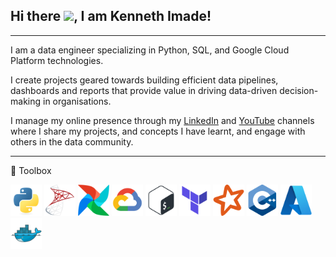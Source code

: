 ## Hi there <img src="https://raw.githubusercontent.com/MartinHeinz/MartinHeinz/master/wave.gif" width="30px">, I am Kenneth Imade!

---

I am a data engineer specializing in Python, SQL, and Google Cloud Platform technologies. 

I create projects geared towards building efficient data pipelines, dashboards and reports that provide value in driving data-driven decision-making
in organisations.

I manage my online presence through my [LinkedIn](https://www.linkedin.com/in/kenneth-imade/) and [YouTube](https://www.youtube.com/channel/UCNz2hZPI7KR_zjsFf-3Z6NA) channels where I share my projects, and concepts I have learnt, and engage with others in the data community.

---
🧰 Toolbox 

<img src="https://github.com/devicons/devicon/blob/master/icons/python/python-original.svg" alt="Python" width="50" height="50" />
<img src="https://github.com/devicons/devicon/blob/master/icons/microsoftsqlserver/microsoftsqlserver-original.svg" alt="SQL Server" width="50" height="50" />
<img src="https://github.com/devicons/devicon/blob/master/icons/apacheairflow/apacheairflow-original.svg" alt="Apache Airflow" width="50" height="50" />
<img src="https://github.com/devicons/devicon/blob/master/icons/googlecloud/googlecloud-original.svg" alt="Google Cloud" width="50" height="50" />
<img src="https://github.com/devicons/devicon/blob/master/icons/bash/bash-original.svg" alt="Bash" width="50" height="50" />
<img src="https://github.com/devicons/devicon/blob/master/icons/terraform/terraform-original.svg" alt="Terraform" width="50" height="50" />
<img src="https://github.com/devicons/devicon/blob/master/icons/apachespark/apachespark-original.svg" alt="Spark" width="50" height="50" />
<img src="https://github.com/devicons/devicon/blob/master/icons/cplusplus/cplusplus-original.svg" alt="Cplusplus" width="50" height="50" />
<img src="https://github.com/devicons/devicon/blob/master/icons/azure/azure-original.svg" alt="Azure" width="50" height="50" />
<img src="https://github.com/devicons/devicon/blob/master/icons/docker/docker-original.svg" alt="Docker" width="50" height="50" />
